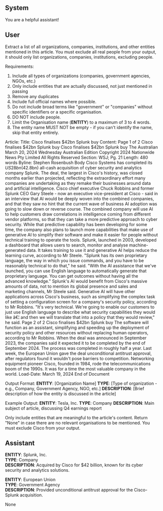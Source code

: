 ## System

You are a helpful assistant!

## User


Extract a list of all organizations, companies, institutions, and other entities mentioned in this article. You must exclude all real people from your output, it should only list organizations, companies, institutions, excluding people.

Requirements:
1. Include all types of organizations (companies, government agencies, NGOs, etc.)
2. Only include entities that are actually discussed, not just mentioned in passing
3. Remove any duplicates
4. Include full official names where possible.
5. Do not include broad terms like "government" or "companies" without specific identifiers or a specific organisation.
6. DO NOT include people.
7. Limit the Organisation name (**ENTITY**) to a maximum of 3 to 4 words.
8. The entity name MUST NOT be empty - if you can't identify the name, skip that entity entirely.

Article:
Title: Cisco finalises $42bn Splunk buy
Content: Page 1 of 2
Cisco finalises $42bn Splunk buy
Cisco finalises $42bn Splunk buy
The Australian
March 20, 2024 Wednesday
Australian Edition
Copyright 2024 Nationwide News Pty Limited All Rights Reserved
Section: WSJ; Pg. 21
Length: 480 words
Byline: Stephen Rosenbush
Body
Cisco Systems has completed its $US28bn ($42.8bn) all-cash acquisition of cyber security and analytics company 
Splunk.
The deal, the largest in Cisco's history, was closed months earlier than projected, reflecting the extraordinary effort 
many companies are undertaking as they remake their businesses around data and artificial intelligence.
Cisco chief executive Chuck Robbins and former Splunk CEO Gary Steele - now an executive vice-president at 
Cisco - said in an interview that AI would be deeply woven into the combined companies, and that they saw no hint 
that the current wave of business AI adoption was going to slow down or reverse course.
The combined company will use AI to help customers draw correlations in intelligence coming from different vendor 
platforms, so that they can take a more predictive approach to cyber security. While that predictive capability has 
been developing for some time, the company also plans to launch more capabilities that make use of generative AI 
to simplify their software and make it easier for people without technical training to operate the tools.
Splunk, launched in 2003, developed a dashboard that allows users to search, monitor and analyse machine-
generated data. It takes training to use it and generative AI helps reduce the learning curve, according to Mr Steele. 
"Splunk has its own proprietary language, the way in which you issue commands, and you have to be reasonably 
technical to do that," he said.
"With the AI assistance that we've launched, you can use English language to automatically generate that 
proprietary language. You can get outcomes without having all the advanced knowledge." Splunk's AI would benefit 
from Cisco's massive amounts of data, not to mention its global presence and sales and marketing channels, Mr 
Steele said.
Generative AI will have other applications across Cisco's business, such as simplifying the complex task of setting 
a configuration screen for a company's security policy, according to Mr Robbins. "It's very technical. We're going to 
enable our customers to just use English language to describe what security capabilities they would like â€¦ and 
then we will translate that into a policy that they would review," he said.
Page 2 of 2
Cisco finalises $42bn Splunk buy
The software will function as an assistant, simplifying and speeding up the deployment of security policy and other 
resources without replacing human operators, according to Mr Robbins.
When the deal was announced in September 2023, the companies said it expected it to be completed by the end of 
September 2024. The process was completed in roughly half a year. Last week, the European Union gave the deal 
unconditional antitrust approval, after regulators found it wouldn't pose barriers to competition. Networking 
equipment pioneer Cisco, founded in 1984, rode the telecommunications boom of the 1990s. It was for a time the 
most valuable company in the world.
Load-Date: March 19, 2024
End of Document

Output Format:
**ENTITY**: [Organization Name]
**TYPE**: [Type of organization - e.g., Company, Government Agency, NGO, etc.]
**DESCRIPTION**: [Brief description of how the entity is discussed in the article]

Example Output:
**ENTITY**: Tesla, Inc.
**TYPE**: Company
**DESCRIPTION**: Main subject of article, discussing Q4 earnings report

Only include entities that are meaningful to the article's content. Return "None" in case there are no relevant organisations to be mentioned.
You must exclude Cisco from your output.


## Assistant

**ENTITY**: Splunk, Inc.  
**TYPE**: Company  
**DESCRIPTION**: Acquired by Cisco for $42 billion, known for its cyber security and analytics solutions.  

**ENTITY**: European Union  
**TYPE**: Government Agency  
**DESCRIPTION**: Provided unconditional antitrust approval for the Cisco-Splunk acquisition.  

None

